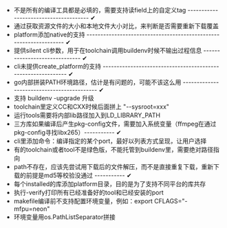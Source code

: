 - 不是所有的编译工具都是必填的，需要支持读field上的自定义tag -------------------------------------- ✔
- 通过获取资源文件的大小和本地文件大小对比，来判断是否需要重新下载覆盖
- platform添加native的支持 ------------------------------------------------------------------ ✔
- 提供silent cli参数，用于在toolchain调用buildenv时候不输出过程信息 ------------------------------ ✔
- cli未提供create_platform的支持 ------------------------------------------------------------- ✔
- go内部拼装PATH环境路径，估计是有问题的，可能不该这么用 ------------------------------------------- ✔
- 支持 buildenv -upgrade 升级
- toolchain里定义CC和CXX时候后面拼上 "--sysroot=xxx"
- 运行tools需要将内部lib路径加入到LD_LIBRARY_PATH
- 三方库如果编译后产生pkg-config文件，需要加入系统变量（ffmpeg在通过pkg-config寻找libx265）----------- ✔
- cli里添加命令：编译指定的某个port，最好以列表方式呈现，让用户选择
- 有的toolchain或者tool不是绿色版，不能托管到buildenv里，需要绝对路径指向
- path不存在，应该先尝试用下载后的文件解压，而不是直接重复下载，重新下载的前提是md5等校验没通过 ----------- ✔
- 每个installed的库添加platform目录，目的是为了支持不同平台的库共存
- 执行-verify打印所有已经准备好的tool和已经安装的port
- makefile编译前不支持配置环境变量，例如：export CFLAGS="-mfpu=neon"
- 环境变量用os.PathListSeparator拼接